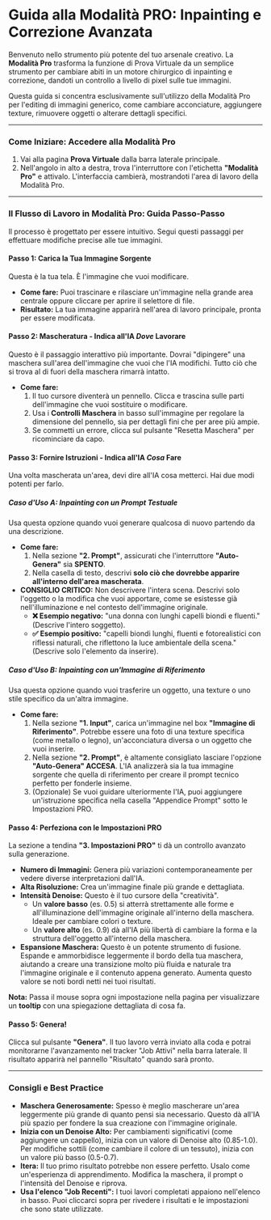 # Guida alla Modalità PRO: Inpainting e Correzione Avanzata

Benvenuto nello strumento più potente del tuo arsenale creativo. La **Modalità Pro** trasforma la funzione di Prova Virtuale da un semplice strumento per cambiare abiti in un motore chirurgico di inpainting e correzione, dandoti un controllo a livello di pixel sulle tue immagini.

Questa guida si concentra esclusivamente sull'utilizzo della Modalità Pro per l'editing di immagini generico, come cambiare acconciature, aggiungere texture, rimuovere oggetti o alterare dettagli specifici.

---

### Come Iniziare: Accedere alla Modalità Pro

1.  Vai alla pagina **Prova Virtuale** dalla barra laterale principale.
2.  Nell'angolo in alto a destra, trova l'interruttore con l'etichetta **"Modalità Pro"** e attivalo. L'interfaccia cambierà, mostrandoti l'area di lavoro della Modalità Pro.

---

### Il Flusso di Lavoro in Modalità Pro: Guida Passo-Passo

Il processo è progettato per essere intuitivo. Segui questi passaggi per effettuare modifiche precise alle tue immagini.

#### Passo 1: Carica la Tua Immagine Sorgente

Questa è la tua tela. È l'immagine che vuoi modificare.

-   **Come fare:** Puoi trascinare e rilasciare un'immagine nella grande area centrale oppure cliccare per aprire il selettore di file.
-   **Risultato:** La tua immagine apparirà nell'area di lavoro principale, pronta per essere modificata.

#### Passo 2: Mascheratura - Indica all'IA *Dove* Lavorare

Questo è il passaggio interattivo più importante. Dovrai "dipingere" una maschera sull'area dell'immagine che vuoi che l'IA modifichi. Tutto ciò che si trova al di fuori della maschera rimarrà intatto.

-   **Come fare:**
    1.  Il tuo cursore diventerà un pennello. Clicca e trascina sulle parti dell'immagine che vuoi sostituire o modificare.
    2.  Usa i **Controlli Maschera** in basso sull'immagine per regolare la dimensione del pennello, sia per dettagli fini che per aree più ampie.
    3.  Se commetti un errore, clicca sul pulsante "Resetta Maschera" per ricominciare da capo.

#### Passo 3: Fornire Istruzioni - Indica all'IA *Cosa* Fare

Una volta mascherata un'area, devi dire all'IA cosa metterci. Hai due modi potenti per farlo.

##### **Caso d'Uso A: Inpainting con un Prompt Testuale**

Usa questa opzione quando vuoi generare qualcosa di nuovo partendo da una descrizione.

-   **Come fare:**
    1.  Nella sezione **"2. Prompt"**, assicurati che l'interruttore **"Auto-Genera"** sia **SPENTO**.
    2.  Nella casella di testo, descrivi **solo ciò che dovrebbe apparire all'interno dell'area mascherata**.
-   **CONSIGLIO CRITICO:** Non descrivere l'intera scena. Descrivi solo l'oggetto o la modifica che vuoi apportare, come se esistesse già nell'illuminazione e nel contesto dell'immagine originale.
    -   **❌ Esempio negativo:** "una donna con lunghi capelli biondi e fluenti." (Descrive l'intero soggetto).
    -   **✅ Esempio positivo:** "capelli biondi lunghi, fluenti e fotorealistici con riflessi naturali, che riflettono la luce ambientale della scena." (Descrive solo l'elemento da inserire).

##### **Caso d'Uso B: Inpainting con un'Immagine di Riferimento**

Usa questa opzione quando vuoi trasferire un oggetto, una texture o uno stile specifico da un'altra immagine.

-   **Come fare:**
    1.  Nella sezione **"1. Input"**, carica un'immagine nel box **"Immagine di Riferimento"**. Potrebbe essere una foto di una texture specifica (come metallo o legno), un'acconciatura diversa o un oggetto che vuoi inserire.
    2.  Nella sezione **"2. Prompt"**, è altamente consigliato lasciare l'opzione **"Auto-Genera" ACCESA**. L'IA analizzerà sia la tua immagine sorgente che quella di riferimento per creare il prompt tecnico perfetto per fonderle insieme.
    3.  (Opzionale) Se vuoi guidare ulteriormente l'IA, puoi aggiungere un'istruzione specifica nella casella "Appendice Prompt" sotto le Impostazioni PRO.

#### Passo 4: Perfeziona con le Impostazioni PRO

La sezione a tendina **"3. Impostazioni PRO"** ti dà un controllo avanzato sulla generazione.

-   **Numero di Immagini:** Genera più variazioni contemporaneamente per vedere diverse interpretazioni dall'IA.
-   **Alta Risoluzione:** Crea un'immagine finale più grande e dettagliata.
-   **Intensità Denoise:** Questo è il tuo cursore della "creatività".
    -   Un **valore basso** (es. 0.5) si atterrà strettamente alle forme e all'illuminazione dell'immagine originale all'interno della maschera. Ideale per cambiare colori o texture.
    -   Un **valore alto** (es. 0.9) dà all'IA più libertà di cambiare la forma e la struttura dell'oggetto all'interno della maschera.
-   **Espansione Maschera:** Questo è un potente strumento di fusione. Espande e ammorbidisce leggermente il bordo della tua maschera, aiutando a creare una transizione molto più fluida e naturale tra l'immagine originale e il contenuto appena generato. Aumenta questo valore se noti bordi netti nei tuoi risultati.

**Nota:** Passa il mouse sopra ogni impostazione nella pagina per visualizzare un **tooltip** con una spiegazione dettagliata di cosa fa.

#### Passo 5: Genera!

Clicca sul pulsante **"Genera"**. Il tuo lavoro verrà inviato alla coda e potrai monitorarne l'avanzamento nel tracker "Job Attivi" nella barra laterale. Il risultato apparirà nel pannello "Risultato" quando sarà pronto.

---

### Consigli e Best Practice

-   **Maschera Generosamente:** Spesso è meglio mascherare un'area leggermente più grande di quanto pensi sia necessario. Questo dà all'IA più spazio per fondere la sua creazione con l'immagine originale.
-   **Inizia con un Denoise Alto:** Per cambiamenti significativi (come aggiungere un cappello), inizia con un valore di Denoise alto (0.85-1.0). Per modifiche sottili (come cambiare il colore di un tessuto), inizia con un valore più basso (0.5-0.7).
-   **Itera:** Il tuo primo risultato potrebbe non essere perfetto. Usalo come un'esperienza di apprendimento. Modifica la maschera, il prompt o l'intensità del Denoise e riprova.
-   **Usa l'elenco "Job Recenti":** I tuoi lavori completati appaiono nell'elenco in basso. Puoi cliccarci sopra per rivedere i risultati e le impostazioni che sono state utilizzate.